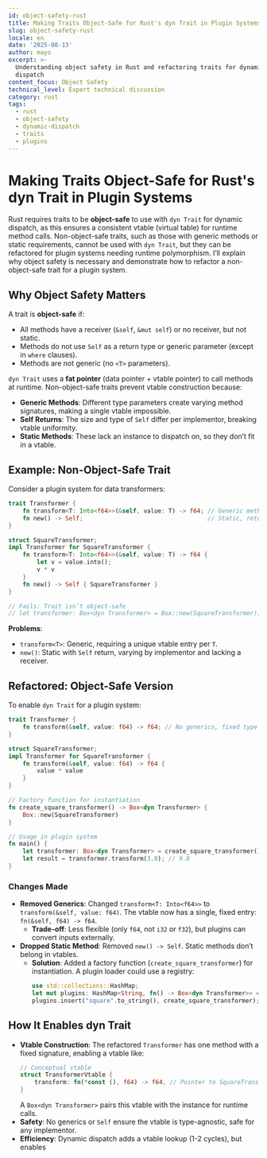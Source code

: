 ```yaml
---
id: object-safety-rust
title: Making Traits Object-Safe for Rust's dyn Trait in Plugin Systems
slug: object-safety-rust
locale: en
date: '2025-08-13'
author: mayo
excerpt: >-
  Understanding object safety in Rust and refactoring traits for dynamic
  dispatch
content_focus: Object Safety
technical_level: Expert technical discussion
category: rust
tags:
  - rust
  - object-safety
  - dynamic-dispatch
  - traits
  - plugins
---
```


# Making Traits Object-Safe for Rust's dyn Trait in Plugin Systems

Rust requires traits to be **object-safe** to use with `dyn Trait` for dynamic dispatch, as this ensures a consistent vtable (virtual table) for runtime method calls. Non-object-safe traits, such as those with generic methods or static requirements, cannot be used with `dyn Trait`, but they can be refactored for plugin systems needing runtime polymorphism. I’ll explain why object safety is necessary and demonstrate how to refactor a non-object-safe trait for a plugin system.

## Why Object Safety Matters

A trait is **object-safe** if:
- All methods have a receiver (`&self`, `&mut self`) or no receiver, but not static.
- Methods do not use `Self` as a return type or generic parameter (except in `where` clauses).
- Methods are not generic (no `<T>` parameters).

`dyn Trait` uses a **fat pointer** (data pointer + vtable pointer) to call methods at runtime. Non-object-safe traits prevent vtable construction because:
- **Generic Methods**: Different type parameters create varying method signatures, making a single vtable impossible.
- **Self Returns**: The size and type of `Self` differ per implementor, breaking vtable uniformity.
- **Static Methods**: These lack an instance to dispatch on, so they don’t fit in a vtable.

## Example: Non-Object-Safe Trait

Consider a plugin system for data transformers:

```rust
trait Transformer {
    fn transform<T: Into<f64>>(&self, value: T) -> f64; // Generic method
    fn new() -> Self;                                   // Static, returns Self
}

struct SquareTransformer;
impl Transformer for SquareTransformer {
    fn transform<T: Into<f64>>(&self, value: T) -> f64 {
        let v = value.into();
        v * v
    }
    fn new() -> Self { SquareTransformer }
}

// Fails: Trait isn’t object-safe
// let transformer: Box<dyn Transformer> = Box::new(SquareTransformer);
```

**Problems**:
- `transform<T>`: Generic, requiring a unique vtable entry per `T`.
- `new()`: Static with `Self` return, varying by implementor and lacking a receiver.

## Refactored: Object-Safe Version

To enable `dyn Trait` for a plugin system:

```rust
trait Transformer {
    fn transform(&self, value: f64) -> f64; // No generics, fixed type
}

struct SquareTransformer;
impl Transformer for SquareTransformer {
    fn transform(&self, value: f64) -> f64 {
        value * value
    }
}

// Factory function for instantiation
fn create_square_transformer() -> Box<dyn Transformer> {
    Box::new(SquareTransformer)
}

// Usage in plugin system
fn main() {
    let transformer: Box<dyn Transformer> = create_square_transformer();
    let result = transformer.transform(3.0); // 9.0
}
```

### Changes Made
- **Removed Generics**: Changed `transform<T: Into<f64>>` to `transform(&self, value: f64)`. The vtable now has a single, fixed entry: `fn(&self, f64) -> f64`.  
  - **Trade-off**: Less flexible (only `f64`, not `i32` or `f32`), but plugins can convert inputs externally.
- **Dropped Static Method**: Removed `new() -> Self`. Static methods don’t belong in vtables.  
  - **Solution**: Added a factory function (`create_square_transformer`) for instantiation. A plugin loader could use a registry:
    ```rust
    use std::collections::HashMap;
    let mut plugins: HashMap<String, fn() -> Box<dyn Transformer>> = HashMap::new();
    plugins.insert("square".to_string(), create_square_transformer);
    ```

## How It Enables dyn Trait

- **Vtable Construction**: The refactored `Transformer` has one method with a fixed signature, enabling a vtable like:
  ```rust
  // Conceptual vtable
  struct TransformerVtable {
      transform: fn(*const (), f64) -> f64, // Pointer to SquareTransformer::transform
  }
  ```
  A `Box<dyn Transformer>` pairs this vtable with the instance for runtime calls.
- **Safety**: No generics or `Self` ensure the vtable is type-agnostic, safe for any implementor.
- **Efficiency**: Dynamic dispatch adds a vtable lookup (1-2 cycles), but enables
